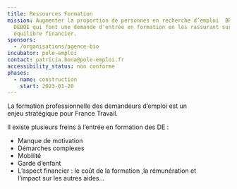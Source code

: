 ```yaml
---
title: Ressources Formation
mission: Augmenter la proportion de personnes en recherche d’emploi  BRSA et les
  DEBOE qui font une demande d'entrée en formation en les rassurant sur leur
  équilibre financier.
sponsors:
  - /organisations/agence-bio
incubator: pole-emploi
contact: patricia.bona@pole-emploi.fr
accessibility_status: non conforme
phases:
  - name: construction
    start: 2023-01-20
---
```



La formation professionnelle des demandeurs d’emploi est un enjeu stratégique pour France Travail.​

Il existe plusieurs freins à l’entrée en formation des DE :​

* Manque de motivation​
* Démarches complexes​
* Mobilité​
* Garde d’enfant​
* L’aspect financier : le coût de la formation ,la rémunération et l’impact sur les autres aides…